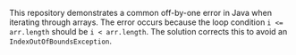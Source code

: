 This repository demonstrates a common off-by-one error in Java when iterating through arrays.  The error occurs because the loop condition `i <= arr.length` should be `i < arr.length`. The solution corrects this to avoid an `IndexOutOfBoundsException`.